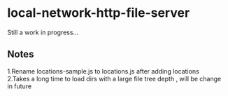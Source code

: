 
# local-network-http-file-server

Still a work in progress...


## Notes

1.Rename locations-sample.js to locations.js after adding locations\
2.Takes a long time to load dirs with a large file tree depth , will be change in future
